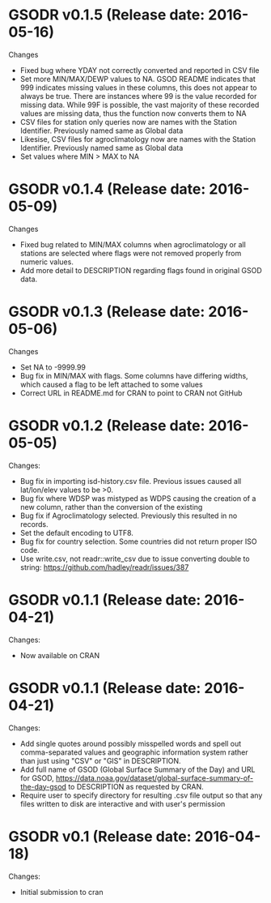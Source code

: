 
GSODR v0.1.5 (Release date: 2016-05-16)
==============

Changes
  * Fixed bug where YDAY not correctly converted and reported in CSV file
  * Set more MIN/MAX/DEWP values to NA. GSOD README indicates that 999 indicates missing values in these columns, this does not appear to always be true. There are instances where 99 is the value recorded for missing data. While 99F is possible, the vast majority of these recorded values are missing data, thus the function now converts them to NA
  * CSV files for station only queries now are names with the Station Identifier. Previously named same as Global data
  * Likesise, CSV files for agroclimatology now are names with the Station Identifier. Previously named same as Global data
  * Set values where MIN > MAX to NA

GSODR v0.1.4 (Release date: 2016-05-09)
==============

Changes
  * Fixed bug related to MIN/MAX columns when agroclimatology or all stations are selected where flags were not removed properly from numeric values.
  * Add more detail to DESCRIPTION regarding flags found in original GSOD data.

GSODR v0.1.3 (Release date: 2016-05-06)
==============
Changes
  * Set NA to -9999.99
  * Bug fix in MIN/MAX with flags. Some columns have differing widths, which caused a flag to be left attached to some values
  * Correct URL in README.md for CRAN to point to CRAN not GitHub
  
GSODR v0.1.2 (Release date: 2016-05-05)
==============
  Changes:
  * Bug fix in importing isd-history.csv file. Previous issues caused all lat/lon/elev values to be >0.
  * Bug fix where WDSP was mistyped as WDPS causing the creation of a new column, rather than the conversion of the existing
  * Bug fix if Agroclimatology selected. Previously this resulted in no records.
  * Set the default encoding to UTF8.
  * Bug fix for country selection. Some countries did not return proper ISO code.
  * Use write.csv, not readr::write_csv due to issue converting double to string: https://github.com/hadley/readr/issues/387


GSODR v0.1.1 (Release date: 2016-04-21)
==============
  Changes:
  * Now available on CRAN
  
GSODR v0.1.1 (Release date: 2016-04-21)
==============

  Changes:
  * Add single quotes around possibly misspelled words and spell out comma-separated values and geographic information system rather than just using "CSV" or "GIS" in DESCRIPTION.
  * Add full name of GSOD (Global Surface Summary of the Day) and URL for GSOD, https://data.noaa.gov/dataset/global-surface-summary-of-the-day-gsod to DESCRIPTION as requested by CRAN.
  * Require user to specify directory for resulting .csv file output so that any files written to disk are interactive and with user's permission
  
GSODR v0.1 (Release date: 2016-04-18)
==============

  Changes:

  * Initial submission to cran
